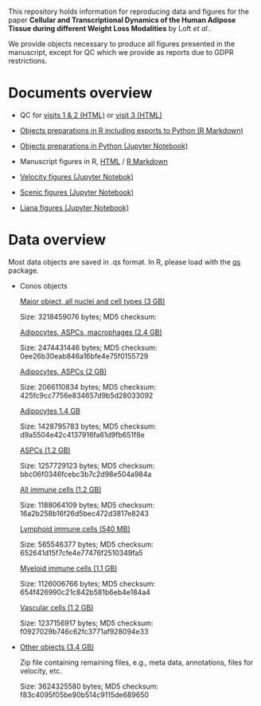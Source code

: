 This repository holds information for reproducing data and figures for the paper **Cellular and Transcriptional Dynamics of the Human Adipose Tissue during different Weight Loss Modalities** by Loft _et al._.

We provide objects necessary to produce all figures presented in the manuscript, except for QC which we provide as reports due to GDPR restrictions.

# Documents overview

- QC for [visits 1 & 2 (HTML)](https://htmlpreview.github.io/?https://raw.githubusercontent.com/rrydbirk/weight-loss-study/main/QC_visit1and2.html) or [visit 3 (HTML)](https://htmlpreview.github.io/?https://raw.githubusercontent.com/rrydbirk/weight-loss-study/main/QC_visit3.html)
  
- [Objects preparations in R including exports to Python (R Markdown)](https://www.github.com/rrydbirk/weight-loss-study/blob/main/Objects_preparations.Rmd)
  
- [Objects preparations in Python (Jupyter Notebook)](https://www.github.com/rrydbirk/weight-loss-study/blob/main/Objects_preparations.ipynb)
  
- Manuscript figures in R, [HTML](https://htmlpreview.github.io/?https://raw.githubusercontent.com/rrydbirk/weight-loss-study/main/Manuscript_figures.html) / [R Markdown](https://www.github.com/rrydbirk/weight-loss-study/blob/main/Manuscript_figures.Rmd)

- [Velocity figures (Jupyter Notebok)](https://www.github.com/rrydbirk/weight-loss-study/blob/main/Velocity.ipynb)

- [Scenic figures (Jupyter Notebook)](https://www.github.com/rrydbirk/weight-loss-study/blob/main/Scenic.ipynb)

- [Liana figures (Jupyter Notebook)](https://www.github.com/rrydbirk/weight-loss-study/blob/main/Liana.ipynb)

# Data overview

Most data objects are saved in .qs format. In R, please load with the [qs](https://cran.r-project.org/web/packages/qs/index.html) package.

- Conos objects
  
  [Major object, all nuclei and cell types (3 GB)]()
  
  Size: 3218459076 bytes; MD5 checksum: 
  
  [Adipocytes, ASPCs, macrophages (2.4 GB)]()
  
  Size: 2474431446 bytes; MD5 checksum: 0ee26b30eab846a16bfe4e75f0155729
  
  [Adipocytes, ASPCs (2 GB)]()
  
  Size: 2066110834 bytes; MD5 checksum: 425fc9cc7756e834657d9b5d28033092
  
  [Adipocytes 1.4 GB]()
  
  Size: 1428795783 bytes; MD5 checksum: d9a5504e42c4137916fa61d9fb651f8e
  
  [ASPCs (1.2 GB)]()
  
  Size: 1257729123 bytes; MD5 checksum: bbc06f0346fcebc3b7c2d98e504a984a
  
  [All immune cells (1.2 GB)]()
  
  Size: 1188064109 bytes; MD5 checksum: 16a2b258b16f26d5bec472d3817e8243
  
  [Lymphoid immune cells (540 MB)]()
  
  Size: 565546377 bytes; MD5 checksum: 652641d15f7cfe4e77476f2510349fa5
  
  [Myeloid immune cells (1.1 GB)]()
  
  Size: 1126006766 bytes; MD5 checksum: 654f426990c21c842b581b6eb4e184a4
  
  [Vascular cells (1.2 GB)]()
  
  Size: 1237156917 bytes; MD5 checksum: f0927029b746c62fc3771af928094e33
  
- [Other objects (3.4 GB)](https://osf.io/cmsyk)
  
  Zip file containing remaining files, e.g., meta data, annotations, files for velocity, etc.
  
  Size: 3624325580 bytes; MD5 checksum: f83c4095f05be90b514c9115de689650
